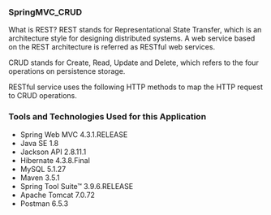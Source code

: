 ### SpringMVC_CRUD

What is REST? REST stands for Representational State Transfer, which is an architecture style for designing distributed systems. A web service based on the REST architecture is referred as RESTful web services.

CRUD stands for Create, Read, Update and Delete, which refers to the four operations on persistence storage.  

RESTful service uses the following HTTP methods to map the HTTP request to CRUD operations.

### Tools and Technologies Used for this Application
* Spring Web MVC 4.3.1.RELEASE
* Java SE 1.8
* Jackson API 2.8.11.1
* Hibernate 4.3.8.Final
* MySQL 5.1.27    
* Maven 3.5.1
* Spring Tool Suite™ 3.9.6.RELEASE
* Apache Tomcat 7.0.72
* Postman 6.5.3
